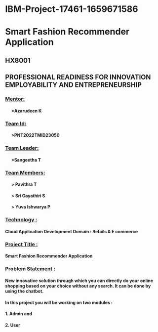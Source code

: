 # IBM-Project-17461-1659671586
<h1>Smart Fashion Recommender Application</h1>
<h2>HX8001</br></h2>
<h2>PROFESSIONAL READINESS FOR INNOVATION EMPLOYABILITY AND ENTREPRENEURSHIP</h2>
<h3><b><ins>Mentor:</h3></b>	<h4><b> &nbsp&nbsp&nbsp&nbsp&nbsp&nbsp>Azarudeen K</h4></b>
<h3><b><ins>Team Id:	</h3></b> <h4><b> &nbsp&nbsp&nbsp&nbsp&nbsp&nbsp>PNT2022TMID23050</h4></b>
<h3><b><ins>Team Leader:</h3></b>	<h4><b> &nbsp&nbsp&nbsp&nbsp&nbsp&nbsp>Sangeetha T</h4></b>
<h3><b><ins>Team Members: </h3></b>
<h4><b> &nbsp&nbsp&nbsp&nbsp&nbsp&nbsp>	Pavithra T</h4></b>
<h4><b> &nbsp&nbsp&nbsp&nbsp&nbsp&nbsp> Sri Gayathiri S</h4></b>
<h4><b> &nbsp&nbsp&nbsp&nbsp&nbsp&nbsp>	Yuva Ishwarya P </h4></b><h3><b><ins>Technology	:</h3></b> <h4><b>Cloud Application Development Domain	: Retails & E commerce</h4></b>
<h3><b><ins>Project Title	:</h3></b> <h4><b>Smart Fashion Recommender Application</h4></b>
<h3><b><ins>Problem Statement :</h3></b>
<h4><b>New innovative solution through which you can directly do your online shopping based on your choice without any search. It can be done by using the chatbot.</h4></b>

<h4><b>In this project you will be working on two modules :</h4></b>
<h4><b>1.	Admin and</h4></b>
<h4><b>2.	User</h4></b>

